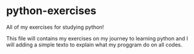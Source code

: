 # python-exercises
All of my exercises for studying python!

This file will contains my exercises on my journey to learning python and I will adding a simple texto to explain what my proggram do on all codes.
